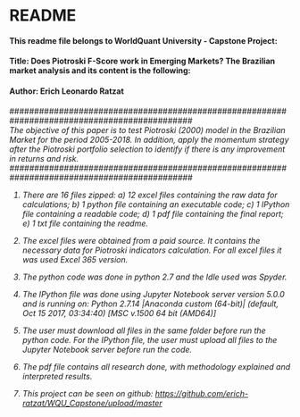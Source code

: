 # README

#### This readme file belongs to WorldQuant University - Capstone Project:
#### Title: Does Piotroski F-Score work in Emerging Markets? The Brazilian market analysis and its content is the following:
#### Author: Erich Leonardo Ratzat

#############################################################################################
<br>
<i>
The objective of this paper is to test Piotroski (2000) model in the
Brazilian Market for the period 2005-2018. In addition, apply the momentum 
strategy after the Piotroski portfolio selection to identify if there is any
improvement in returns and risk.
<i>
#############################################################################################

1. There are 16 files zipped: 
	a) 12 excel files containing the raw data for calculations;
	b) 1 python file containing an executable code;
	c) 1 IPython file containing a readable code;
	d) 1 pdf file containing the final report;
	e) 1 txt file containing the readme.

2. The excel files were obtained from a paid source. It contains the necessary data for Piotroski indicators calculation.
For all excel files it was used Excel 365 version.

3. The python code was done in python 2.7 and the Idle used was Spyder.

4. The IPython file was done using Jupyter Notebook server version 5.0.0 and is running on:
Python 2.7.14 |Anaconda custom (64-bit)| (default, Oct 15 2017, 03:34:40) [MSC v.1500 64 bit (AMD64)]

5. The user must download all files in the same folder before run the python code. For the IPython file, the user must
upload all files to the Jupyter Notebook server before run the code.

6. The pdf file contains all research done, with methodology explained and interpreted results.

7. This project can be seen on github: https://github.com/erich-ratzat/WQU_Capstone/upload/master
